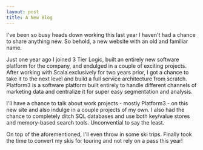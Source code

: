 ```yaml
---
layout: post
title: A New Blog
---
```


I've been so busy heads down working this last year I haven't had a chance to share anything new. So behold, a new website with an old and familiar name.


Just one year ago I joined 3 Tier Logic, built an entirely new software platform for the company, and endulged in a couple of exciting projects. After working with Scala exclusively for two years prior, I got a chance to take it to the next level and build a full service architecture from scratch. Platform3 is a software platform built entirely to handle different channels of marketing data and centralize it for super easy segmentation and analysis.

I'll have a chance to talk about work projects - mostly Platform3 - on this new site and also indulge in a couple projects of my own. I also had the chance to completely ditch SQL databases and use both key/value stores and memory-based search tools. Unconvential to say the least. 

On top of the aforementioned, I'll even throw in some ski trips. Finally took the time to convert my skis for touring and not rely on a pass this year!